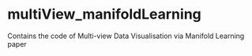 # multiView_manifoldLearning
Contains the code of Multi-view Data Visualisation via Manifold Learning paper
